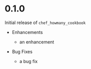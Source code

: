 # 0.1.0

Initial release of `chef_howmany_cookbook`

* Enhancements
  * an enhancement

* Bug Fixes
  * a bug fix

